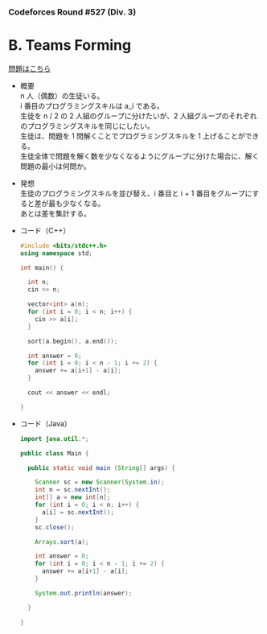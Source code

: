 ### Codeforces Round #527 (Div. 3)

# B. Teams Forming

  [問題はこちら](https://codeforces.com/problemset/problem/1092/B)
  
- 概要<br>
  n 人（偶数）の生徒いる。<br>
  i 番目のプログラミングスキルは a_i である。<br>
  生徒を n / 2 の 2 人組のグループに分けたいが、2 人組グループのそれぞれのプログラミングスキルを同じにしたい。<br>
  生徒は、問題を 1 問解くことでプログラミングスキルを 1 上げることができる。<br>
  生徒全体で問題を解く数を少なくなるようにグループに分けた場合に、解く問題の最小は何問か。

  
- 発想<br>
  生徒のプログラミングスキルを並び替え、i 番目と i + 1 番目をグループにすると差が最も少なくなる。<br>
  あとは差を集計する。
  
  
- コード（C++）

  ```cpp
  #include <bits/stdc++.h>
  using namespace std;

  int main() {

    int n;
    cin >> n;

    vector<int> a(n);
    for (int i = 0; i < n; i++) {
      cin >> a[i];
    }

    sort(a.begin(), a.end());

    int answer = 0;
    for (int i = 0; i < n - 1; i += 2) {
      answer += a[i+1] - a[i];
    }

    cout << answer << endl;

  }
  ```
  
- コード（Java）

  ```java
  import java.util.*;

  public class Main {

    public static void main (String[] args) {

      Scanner sc = new Scanner(System.in);
      int n = sc.nextInt();
      int[] a = new int[n];
      for (int i = 0; i < n; i++) {
        a[i] = sc.nextInt();
      }
      sc.close();

      Arrays.sort(a);

      int answer = 0;
      for (int i = 0; i < n - 1; i += 2) {
        answer += a[i+1] - a[i];
      }

      System.out.println(answer);

    }

  }
  ```
    